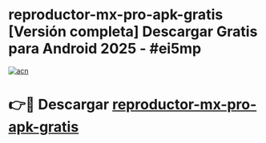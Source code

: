 # reproductor-mx-pro-apk-gratis  [Versión completa] Descargar Gratis para Android 2025 - #ei5mp

[![acn](https://github.com/user-attachments/assets/0f9c940e-d8b0-45ae-aac7-cd30a18b3e1c)](https://apps.freeplayer.one?title=reproductor-mx-pro-apk-gratis&ref=9F)

# 👉🔴 Descargar [reproductor-mx-pro-apk-gratis](https://apps.freeplayer.one?title=reproductor-mx-pro-apk-gratis&ref=9F)